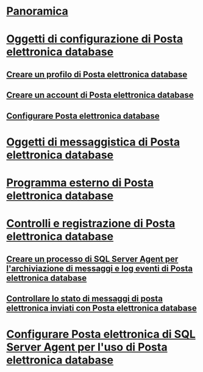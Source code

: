 # [Panoramica](database-mail.md)  
# [Oggetti di configurazione di Posta elettronica database](database-mail-configuration-objects.md)  
## [Creare un profilo di Posta elettronica database](create-a-database-mail-profile.md)  
## [Creare un account di Posta elettronica database](create-a-database-mail-account.md)  
## [Configurare Posta elettronica database](configure-database-mail.md)  
# [Oggetti di messaggistica di Posta elettronica database](database-mail-messaging-objects.md)  
# [Programma esterno di Posta elettronica database](database-mail-external-program.md)  
# [Controlli e registrazione di Posta elettronica database](database-mail-log-and-audits.md)  
## [Creare un processo di SQL Server Agent per l'archiviazione di messaggi e log eventi di Posta elettronica database](create-a-sql-server-agent-job-to-archive-database-mail-messages-and-event-logs.md)  
## [Controllare lo stato di messaggi di posta elettronica inviati con Posta elettronica database](check-the-status-of-e-mail-messages-sent-with-database-mail.md)  
# [Configurare Posta elettronica di SQL Server Agent per l'uso di Posta elettronica database](configure-sql-server-agent-mail-to-use-database-mail.md)  
